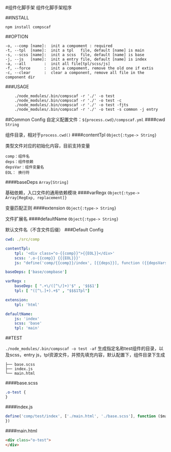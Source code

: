 #组件化脚手架
组件化脚手架程序

##INSTALL

    npm install compscaf

##OPTION

    -o, --comp [name]:  init a compoment : required
    -t, --tpl  [name]:  init a tpl   file, default [name] is main 
    -s, --scss [name]:  init a scss  file, default [name] is base 
    -j, --js   [name]:  init a entry file, default [name] is index
    -a, --all        :  init all file[tpl/scss/js]
    -f, --force      :  init a compoment, remove the old one if extis
    -c, --clear      :  clear a component, remove all file in the component dir
    

###USAGE
```shell
    ./node_modules/.bin/compscaf -r './' -o test 
    ./node_modules/.bin/compscaf -r './' -o test -c 
    ./node_modules/.bin/compscaf -r './' -o test -fjts 
    ./node_modules/.bin/compscaf -r './' -o test -s common -j entry
```

##Common Config
自定义配置文件：`${process.cwd}/compscaf.yml`
####cwd
`String`

组件目录，相对于`process.cwd()`
####contentTpl
`Object{:type-> String}`

类型文件对应的初始化内容，目前支持变量

    comp：组件名
    deps：组件依赖
    depsVar：组件变量名
    EOL： 换行符
    
####baseDeps
`Array[String]`

基础依赖，入口文件的通用依赖模块
####varRegx
`Object{:type-> Array[RegExp, replacement]}`

变量匹配正则
####extension
`Object{:type-> String}`

文件扩展名
####defaultName
`Object{:type-> String}`

默认文件名（不含文件后缀）
###Default Config
```yml
cwd: ./src/comp

contentTpl:
    tpl: '<div class="o-{{comp}}">{{EOL}}</div>'
    scss: '.o-{{comp}} {{{EOL}}}'
    js: "define('comp/{{comp}}/index', [{{deps}}], function ({{depsVars}}) {{{EOL}}})"

baseDeps: ['base/compbase']

varRegx :
    baseDep: [ ".+\/([^\/]+)'$" , '$$$1']
    tpl: [ "([^\.]+).+$" , "$$$1Tpl"]

extension:
    tpl: 'html'

defaultName:
    js: 'index'
    scss: 'base'
    tpl: 'main'
```
##TEST

`./node_modules/.bin/compscaf -o test -af`
生成指定名称test组件的目录，以及scss，entry js，tpl资源文件，并预先填充内容，默认配置下，组件目录下生成

    ├── base.scss
    ├── index.js
    └── main.html
    
####base.scss
```css
.o-test {
}
```
####index.js
```js
define('comp/test/index', ['./main.html', './base.scss'], function ($mainTpl) {
})
```
####main.html
```html
<div class="o-test">
</div>
```
